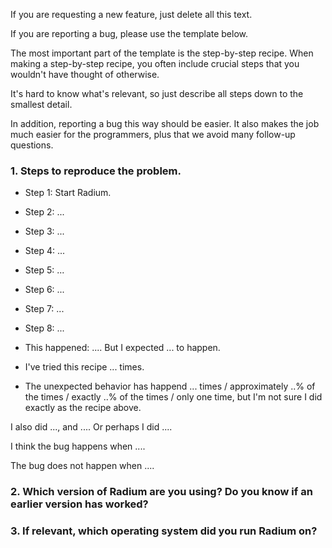 If you are requesting a new feature, just delete all this text.

If you are reporting a bug, please use the template below.

The most important part of the template is the step-by-step
recipe. When making a step-by-step recipe, you often include
crucial steps that you wouldn't have thought of otherwise.

It's hard to know what's relevant, so just describe all steps
down to the smallest detail.

In addition, reporting a bug this way should be easier.
It also makes the job much easier for the programmers,
plus that we avoid many follow-up questions.


### 1. Steps to reproduce the problem.

* Step 1: Start Radium.
* Step 2: ...
* Step 3: ...
* Step 4: ...
* Step 5: ...
* Step 6: ...
* Step 7: ...
* Step 8: ...

* This happened: .... But I expected ... to happen.

* I've tried this recipe ... times.

* The unexpected behavior has happend ... times / approximately ..% of the times / exactly ..% of the times / only one time, but I'm not sure I did exactly as the recipe above.

I also did ..., and .... Or perhaps I did ....

I think the bug happens when ....

The bug does not happen when ....


### 2. Which version of Radium are you using? Do you know if an earlier version has worked?

### 3. If relevant, which operating system did you run Radium on?
